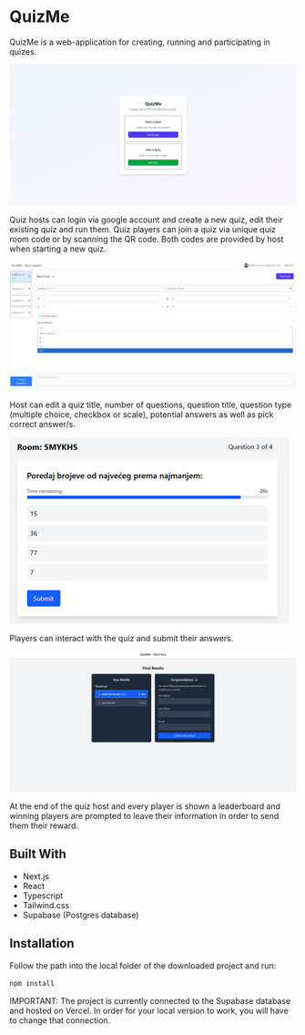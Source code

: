# QuizMe

QuizMe is a web-application for creating, running and participating in quizes.

![Homepage](src/app/images/home.png "Homepage")

Quiz hosts can login via google account and create a new quiz, edit their existing quiz and run them. Quiz players can join a quiz via unique quiz room code or by scanning the QR code. Both codes are provided by host when starting a new quiz.

![Quiz Editor](src/app/images/quizEditor.png "Quiz Editor")

Host can edit a quiz title, number of questions, question title, question type (multiple choice, checkbox or scale), potential answers as well as pick correct answer/s.

![Playing in the quiz](src/app/images/quizPlaying.png "Playing in the quiz")

Players can interact with the quiz and submit their answers.

![Leaderboard](src/app/images/scoreboard.png "Leaderboard")

At the end of the quiz host and every player is shown a leaderboard and winning players are prompted to leave their information in order to send them their reward.

## Built With

- Next.js
- React
- Typescript
- Tailwind.css
- Supabase (Postgres database)

## Installation

Follow the path into the local folder of the downloaded project and run:

```bash
npm install
```

IMPORTANT: The project is currently connected to the Supabase database and hosted on Vercel. In order for your local version to work, you will have to change that connection.


